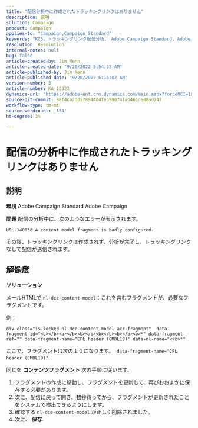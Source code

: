 ```yaml
---
title: "配信分析中に作成されたトラッキングリンクはありません"
description: 説明
solution: Campaign
product: Campaign
applies-to: "Campaign,Campaign Standard"
keywords: "KCS，トラッキングリンク配信分析， Adobe Campaign Standard, Adobe Campaign，エラー，HTML，フラグメント"
resolution: Resolution
internal-notes: null
bug: false
article-created-by: Jim Menn
article-created-date: "9/20/2022 5:54:35 AM"
article-published-by: Jim Menn
article-published-date: "9/20/2022 6:16:02 AM"
version-number: 3
article-number: KA-15322
dynamics-url: "https://adobe-ent.crm.dynamics.com/main.aspx?forceUCI=1&pagetype=entityrecord&etn=knowledgearticle&id=61d287ae-a838-ed11-9db1-0022480866ad"
source-git-commit: e8f4ca2dd578944d4fe399074fab461de88ad247
workflow-type: tm+mt
source-wordcount: '154'
ht-degree: 3%

---
```


# 配信の分析中に作成されたトラッキングリンクはありません

## 説明


<b>環境</b>
Adobe Campaign Standard Adobe Campaign

<b>問題</b>
配信の分析中に、次のようなエラーが表示されます。


```
URL-140038 A content model fragment is badly configured.
```


その後、トラッキングリンクは作成されず、分析が完了し、トラッキングリンクなしで配信が送信されます。


## 解像度


<b>ソリューション</b>

メールHTMLで `nl-dce-content-model`：これを含むフラグメントが、必要なフラグメントです。

例：


```
div class="is-locked nl-dce-content-model acr-fragment"  data-fragment-id="<b></b><b></b><b></b><b></b><b></b><b>*" data-fragment-ref="" data-fragment-name="CPL header (CMDL19)" data-nl-name="</b>*"
```


ここで、フラグメントは次のようになります。  `data-fragment-name="CPL header (CMDL19)"`.

同じを <b>コンテンツフラグメント</b> 次の手順に従います。

1. フラグメントの作成に移動し、フラグメントを更新して、再びおおまかに保存する必要があります。
2. 次に、配信に戻って開き、数秒待ってから、フラグメントが更新されたことをシステムで検出できるようにします。
3. 確認する `nl-dce-content-model` が正しく削除されました。
4. 次に、 <b>保存</b>.

